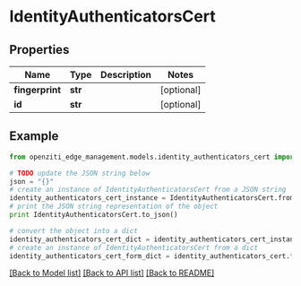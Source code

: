 # IdentityAuthenticatorsCert


## Properties
Name | Type | Description | Notes
------------ | ------------- | ------------- | -------------
**fingerprint** | **str** |  | [optional] 
**id** | **str** |  | [optional] 

## Example

```python
from openziti_edge_management.models.identity_authenticators_cert import IdentityAuthenticatorsCert

# TODO update the JSON string below
json = "{}"
# create an instance of IdentityAuthenticatorsCert from a JSON string
identity_authenticators_cert_instance = IdentityAuthenticatorsCert.from_json(json)
# print the JSON string representation of the object
print IdentityAuthenticatorsCert.to_json()

# convert the object into a dict
identity_authenticators_cert_dict = identity_authenticators_cert_instance.to_dict()
# create an instance of IdentityAuthenticatorsCert from a dict
identity_authenticators_cert_form_dict = identity_authenticators_cert.from_dict(identity_authenticators_cert_dict)
```
[[Back to Model list]](../README.md#documentation-for-models) [[Back to API list]](../README.md#documentation-for-api-endpoints) [[Back to README]](../README.md)


